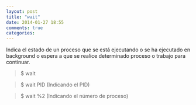 ```yaml
---
layout: post
title: "wait"
date: 2014-01-27 18:55
comments: true
categories: 
---
```

Indica el estado de un proceso que se está ejecutando o se ha ejecutado en background o espera a que se realice determinado proceso o trabajo para continuar.

>$ wait 

>$ wait PID  (Indicando el PID)

>$ wait %2  (Indicando el número de proceso)

